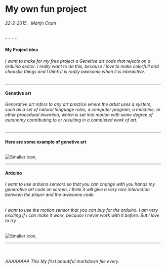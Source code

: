 <h1> My own fun project</h1>  
<h6> 22-2-2015 _ Marijn Crum </h6>
- - - -



#### My Project idea ####
<h6> I want to make for my free project a Genetive art code that rejects on a arduino sector. I really want to do this, because I love to make colorfull and choastic things and I think it is really awesome when it is interactive. </h6>

- - - -

#### Genetive art  ####

<h6>Generative art refers to any art practice where the artist uses a system, such as a set of natural language rules, a computer program, a machine, or other procedural invention, which is set into motion with some degree of autonomy contributing to or resulting in a completed work of art.</h6>

- - - -

#### Here are some example of genetive art ####

<a href="" rel="some text"><img src="http://alwayssurfing.com/wp-content/uploads/2013/06/mybg2.jpg" alt="" /></a>


![Smaller icon](
http://rectangleworld.com/images/FractalLine/orange_1920.jpg "Generative art"),


- - - -

#### Arduino ####

<h6> I want to use arduino sensors so that you can change with you hands my generative art code on screen. I think it will give a very nice interaction between the player and the awesome code. </h6>

<h6> I want to use the motion sensor that you can buy for the arduino. I am very exciting if I can make it work, because I never work with it before. But I love to try </h6> 


![Smaller icon](
http://www.wired.com/wp-content/uploads/blogs/geekdad/wp-content/uploads/2012/09/parallax_circuit.png
 "Generative art"),


- - - -
<br> 
<h6> AAAAAAAA This My first beautiful markdown file every. 